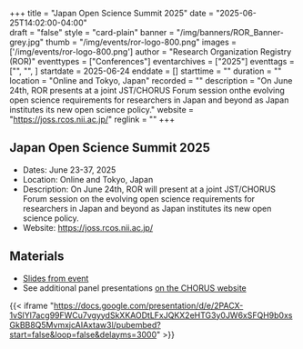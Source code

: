 +++
title = "Japan Open Science Summit 2025" 
date = "2025-06-25T14:02:00-04:00"  
draft = "false" 
style = "card-plain" 
banner = "/img/banners/ROR_Banner-grey.jpg" 
thumb = "/img/events/ror-logo-800.png" 
images = ['/img/events/ror-logo-800.png']
author = "Research Organization Registry (ROR)" 
eventtypes = ["Conferences"]
eventarchives = ["2025"]
eventtags = ["", "", ]
startdate = 2025-06-24
enddate = []
starttime = ""
duration = ""
location = "Online and Tokyo, Japan"
recorded = ""
description = "On June 24th, ROR presents at a joint JST/CHORUS Forum session onthe evolving open science requirements for researchers in Japan and beyond as Japan institutes its new open science policy."
website = "https://joss.rcos.nii.ac.jp/"
reglink = ""
+++

## Japan Open Science Summit 2025 

- Dates: June 23-37, 2025
- Location: Online and Tokyo, Japan
- Description: On June 24th, ROR will present at a joint JST/CHORUS Forum session on the evolving open science requirements for researchers in Japan and beyond as Japan institutes its new open science policy.
- Website: https://joss.rcos.nii.ac.jp/

## Materials 

- [Slides from event](https://docs.google.com/presentation/d/e/2PACX-1vSlYl7acg99FWCu7vgyydSkXKAODtLFxJQKX2eHTG3y0JW6xSFQH9b0xsGkBB8Q5MvmxjcAIAxtaw3l/pub?start=false&loop=false&delayms=3000)
- See additional panel presentations [on the CHORUS website](https://www.chorusaccess.org/events/jst-chorus-forum-strategies-to-ensure-transparency-and-digital-tracking-of-research-outputs/) 

{{< iframe "https://docs.google.com/presentation/d/e/2PACX-1vSlYl7acg99FWCu7vgyydSkXKAODtLFxJQKX2eHTG3y0JW6xSFQH9b0xsGkBB8Q5MvmxjcAIAxtaw3l/pubembed?start=false&loop=false&delayms=3000" >}}


